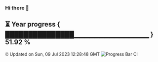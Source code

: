 ### Hi there 👋
⏳ Year progress { ███████████████▁▁▁▁▁▁▁▁▁▁▁▁▁▁▁ } 51.92 %
---
⏰ Updated on Sun, 09 Jul 2023 12:28:48 GMT
![Progress Bar CI](https://github.com/liununu/liununu/workflows/Progress%20Bar%20CI/badge.svg)
